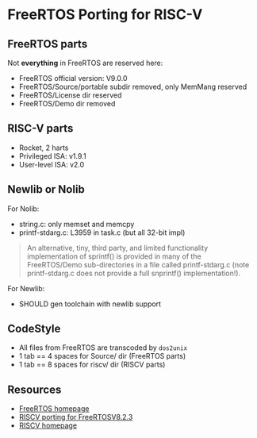 # FreeRTOS Porting for RISC-V

## FreeRTOS parts
Not **everything** in FreeRTOS are reserved here:
* FreeRTOS official version: V9.0.0
* FreeRTOS/Source/portable subdir removed, only MemMang reserved
* FreeRTOS/License dir reserved
* FreeRTOS/Demo dir removed

## RISC-V parts
* Rocket, 2 harts
* Privileged ISA: v1.9.1
* User-level ISA: v2.0

## Newlib or Nolib
For Nolib:
* string.c: only memset and memcpy
* printf-stdarg.c: L3959 in task.c (but all 32-bit impl)
> An alternative, tiny, third party, and limited functionality implementation
> of sprintf() is provided in many of the FreeRTOS/Demo sub-directories in a
> file called printf-stdarg.c (note printf-stdarg.c does not provide a full
> snprintf() implementation!).

For Newlib:
* SHOULD gen toolchain with newlib support

## CodeStyle
* All files from FreeRTOS are transcoded by `dos2unix`
* 1 tab == 4 spaces for Source/ dir (FreeRTOS parts)
* 1 tab == 8 spaces for riscv/ dir (RISCV parts)

## Resources
* [FreeRTOS homepage](https://www.freertos.org/)
* [RISCV porting for FreeRTOSV8.2.3](https://interactive.freertos.org/hc/en-us/community/posts/210030246-32-bit-and-64-bit-RISC-V-using-GCC)
* [RISCV homepage](https://riscv.org/)
